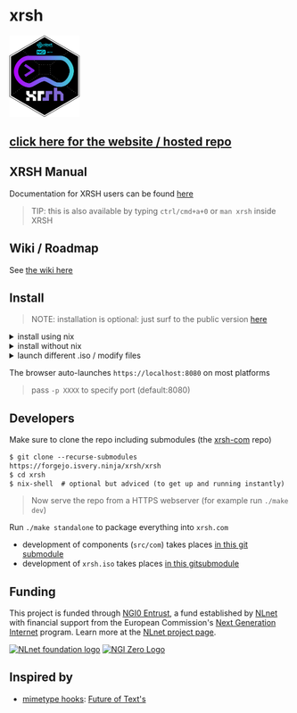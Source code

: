 # xrsh

<img src='xrsh.svg' width="25%"/>

## [click here for the website / hosted repo](https://xrsh.isvery.ninja)

## XRSH Manual 

Documentation for XRSH users can be found [here](https://forgejo.isvery.ninja/xrsh/xrsh-buildroot/src/branch/main/buildroot-v86/board/v86/rootfs_overlay/root/manual.md)

> TIP: this is also available by typing `ctrl/cmd+a+0` or `man xrsh` inside XRSH

## Wiki / Roadmap

See [the wiki here](https://forgejo.isvery.ninja/xrsh/xrsh/wiki/Home#milestones)

## Install 

> NOTE: installation is optional: just surf to the public version [here](https://xrsh.isvery.ninja)

<details>
<summary>install using nix</summary>

[NIX](https://nixos.org/) is a convenient way to install or develop xrsh:

1. run `nix-run -p xrsh --run "xrsh.com"` (pass `-p XXXX` to specify non-default 8080 port )
2. build it when package does not exist: `nix-build -E "with import <nixpkgs> { }; callPackage ./xrsh.nix"`
</details>

<details>
    <summary>install without nix</summary>

1. Download [xrsh.com](https://forgejo.isvery.ninja/xrsh/xrsh/raw/branch/main/xrsh.com)
2. optional: run `unzip xrsh.com` to verify repository contents
3. run `chmod +x xrsh.com` in your console (only linux/mac)
4. run `./xrsh.com` in (any) shell
5. Profit! ✔
</details>

<details>
    <summary>launch different .iso / modify files</summary>

You can specify a different `.iso` file in various ways:

1. open the `xrsh.com` as a zip (drag-drop into a zip-manager, or add `.zip` extension) 
2. method 1: overwrite `xrsh.iso`
3. method 2: open `src/index.html` and change `isoterminal="iso: ./../xrsh.iso"` to another file/URL

> see developer-section below on building your own iso

</details>

The browser auto-launches `https://localhost:8080` on most platforms

> pass `-p XXXX` to specify port (default:8080)

## Developers 

Make sure to clone the repo including submodules (the [xrsh-com](https://forgejo.isvery.ninja/xrsh/xrsh-com) repo)

```
$ git clone --recurse-submodules https://forgejo.isvery.ninja/xrsh/xrsh
$ cd xrsh
$ nix-shell  # optional but adviced (to get up and running instantly)
```

> Now serve the repo from a HTTPS webserver (for example run `./make dev`)

Run `./make standalone` to package everything into `xrsh.com`

* development of components (`src/com`) takes places [in this git submodule](https://forgejo.isvery.ninja/xrsh/xrsh-com)
* development of `xrsh.iso` takes places [in this gitsubmodule](https://forgejo.isvery.ninja/xrsh/xrsh-buildroot)


## Funding

This project is funded through [NGI0 Entrust](https://nlnet.nl/entrust), a fund established by [NLnet](https://nlnet.nl) with financial support from the European Commission's [Next Generation Internet](https://ngi.eu) program. Learn more at the [NLnet project page](https://nlnet.nl/project/xrsh).

[<img src="https://nlnet.nl/logo/banner.png" alt="NLnet foundation logo" width="20%" />](https://nlnet.nl)
[<img src="https://nlnet.nl/image/logos/NGI0_tag.svg" alt="NGI Zero Logo" width="20%" />](https://nlnet.nl/entrust)

## Inspired by

* [mimetype hooks](https://forgejo.isvery.ninja/xrsh/xrsh-buildroot/src/branch/main/buildroot-v86/board/v86/rootfs_overlay/root/hook.d/mimetype): [Future of Text's](https://github.com/TheElectronicLiteratureLab/spasca-fsbased-interrop-companion/)
